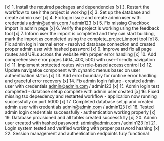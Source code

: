 [x] 1. Install the required packages and dependencies
[x] 2. Restart the workflow to see if the project is working
[x] 3. Set up the database and create admin user
[x] 4. Fix login issue and create admin user with credentials admin@admin.com / admin123
[x] 5. Fix missing Checkbox import in admin page
[x] 6. Verify the project is working using the feedback tool
[x] 7. Inform user the import is completed and they can start building, mark the import as completed using the complete_project_import tool
[x] 8. Fix admin login internal error - resolved database connection and created proper admin user with hashed password
[x] 9. Improve and fix all page routes and URLs across the website with proper error handling
[x] 10. Add comprehensive error pages (404, 403, 500) with user-friendly navigation
[x] 11. Implement protected routes with role-based access control
[x] 12. Update navigation component with dynamic menus based on user authentication status
[x] 13. Add error boundary for runtime error handling and graceful error recovery
[x] 14. Fix admin login failure - created admin user with credentials admin@admin.com / admin123
[x] 15. Admin login test completed - database setup complete with admin user created
[x] 16. Fixed missing tsx dependency and restarted workflow - application now running successfully on port 5000
[x] 17. Completed database setup and created admin user with credentials admin@admin.com / admin123
[x] 18. Tested admin login credentials successfully - authentication working properly
[x] 19. Database provisioned and all tables created successfully
[x] 20. Admin user created with hashed password: admin@admin.com / admin123
[x] 21. Login system tested and verified working with proper password hashing
[x] 22. Session management and authentication endpoints fully functional
